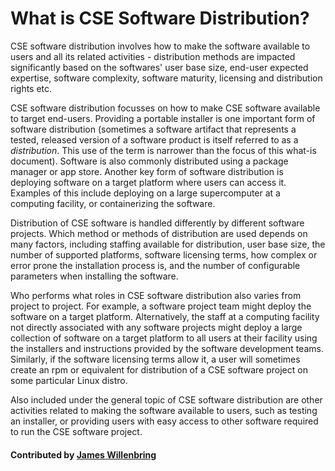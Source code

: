 # What is CSE Software Distribution?
<!--deck start--->
CSE software distribution involves how to make the software available to users and all its related activities - distribution methods are impacted significantly based on the softwares' user base size, end-user expected expertise, software complexity, software maturity, licensing and distribution rights etc.

<!--deck end--->

<!--body start--->
CSE software distribution focusses on how to make CSE software available to target end-users. Providing a portable installer is one important form of software distribution (sometimes a software artifact that represents a tested, released version of a software product is itself referred to as a *distribution*. This use of the term is narrower than the focus of this what-is document). Software is also commonly distributed using a package manager or app store. Another key form of software distribution is deploying software on a target platform where users can access it. Examples of this include deploying on a large supercomputer at a computing facility, or containerizing the software.

Distribution of CSE software is handled differently by different software projects. Which method or methods of distribution are used depends on many factors, including staffing available for distribution, user base size, the number of supported platforms, software licensing terms, how complex or error prone the installation process is, and the number of configurable parameters when installing the software. 
<!--- It may make sense to elaborate more on this --->

Who performs what roles in CSE software distribution also varies from project to project. For example, a software project team might deploy the software on a target platform. Alternatively, the staff at a computing facility not directly associated with any software projects might deploy a large collection of software on a target platform to all users at their facility using the installers and instructions provided by the software development teams. Similarly, if the software licensing terms allow it, a user will sometimes create an rpm or equivalent for distribution of a CSE software project on some particular Linux distro.

Also included under the general topic of CSE software distribution are other activities related to making the software available to users, such as testing an installer, or providing users with easy access to other software required to run the CSE software project. 

#### Contributed by [James Willenbring](https://github.com/jwillenbring)
<!--body end--->

<!---
Publish: yes
Pinned: yes
Categories: development
Topics: release and deployment
Tags:
Level: 0
Prerequisites: none
Aggregate: none
--->
